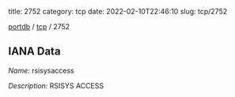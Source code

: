 title: 2752
category: tcp
date: 2022-02-10T22:46:10
slug: tcp/2752

[portdb](/) / [tcp](/category/tcp.html) / 2752


## IANA Data

_Name:_ rsisysaccess

_Description:_ RSISYS ACCESS

